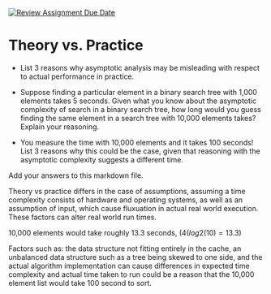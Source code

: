 [![Review Assignment Due Date](https://classroom.github.com/assets/deadline-readme-button-24ddc0f5d75046c5622901739e7c5dd533143b0c8e959d652212380cedb1ea36.svg)](https://classroom.github.com/a/FgMJElkj)
# Theory vs. Practice

- List 3 reasons why asymptotic analysis may be misleading with respect to
  actual performance in practice.

- Suppose finding a particular element in a binary search tree with 1,000
  elements takes 5 seconds. Given what you know about the asymptotic complexity
  of search in a binary search tree, how long would you guess finding the same
  element in a search tree with 10,000 elements takes? Explain your reasoning.

- You measure the time with 10,000 elements and it takes 100 seconds! List 3
  reasons why this could be the case, given that reasoning with the asymptotic
  complexity suggests a different time.

Add your answers to this markdown file.

Theory vs practice differs in the case of assumptions, assuming a time complexity consists of hardware and operating systems, as well as an assumption of input, which cause fluxuation in actual real world execution. These factors can alter real world run times. 

10,000 elements would take roughly 13.3 seconds, $(4(log2(10) = 13.3)$

Factors such as: the data structure not fitting entirely in the cache, an unbalanced data structure such as a tree being skewed to one side, and the actual algorithm implementation can cause differences in expected time complexity and actual time taken to run could be a reason that the 10,000 element list would take 100 second to sort.
